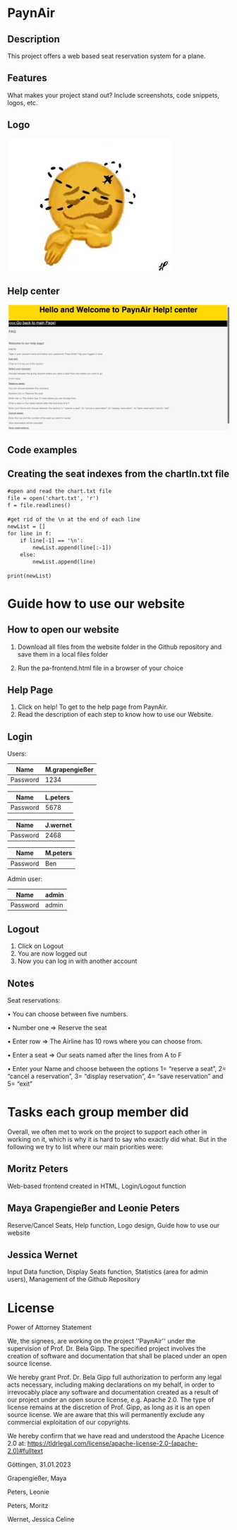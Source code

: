 # PaynAir
## Description
This project offers a web based seat reservation system for a plane.
## Features
What makes your project stand out? Include screenshots, code snippets, logos, etc.

## Logo
![Logo](https://github.com/JessicaW22/PaynAir/blob/main/project/screenshots/Logo.jpeg)

## Help center
![Help Center](https://github.com/JessicaW22/PaynAir/blob/main/project/screenshots/PaynAir%20Help%20Center.jpeg)

## Code examples
## Creating the seat indexes from the chartIn.txt file
``` 
#open and read the chart.txt file
file = open('chart.txt', 'r')
f = file.readlines()

#get rid of the \n at the end of each line
newList = []
for line in f:
    if line[-1] == '\n':
        newList.append(line[:-1])
    else:
        newList.append(line)
    
print(newList)
```

# Guide how to use our website
## How to open our website
1. Download all files from the website folder in the Github repository and save them in a local files folder

2. Run the pa-frontend.html file in a browser of your choice

## Help Page
1. Click on help! To get to the help page from PaynAir.
2. Read the description of each step to know how to use our Website.

## Login
Users:

|   Name   | M.grapengießer |
| -------- | -------------  |
| Password |      1234      |

|   Name   |   L.peters     |
| -------- | -------------  |
| Password |      5678      |

|   Name   |    J.wernet    |
| -------- | -------------  |
| Password |      2468      |

|   Name   |    M.peters    |
| -------- | -------------  |
| Password |      Ben       |

Admin user:

|   Name   |      admin     |
| -------- | -------------  |
| Password |      admin     |

## Logout
1. Click on Logout
2. You are now logged out
3. Now you can log in with another account

## Notes
Seat reservations:

• You can choose between five numbers.

• Number one => Reserve the seat 

• Enter row => The Airline has 10 rows where you can choose from. 

• Enter a seat => Our seats named after the lines from A to F 

• Enter your Name and choose between the options 1= “reserve a seat”, 2= “cancel a
reservation”, 3= “display reservation”, 4= “save reservation” and 5= “exit"

# Tasks each group member did
Overall, we often met to work on the project to support each other in working on it, which is why it is hard to say who exactly did what. But in the following we try to list where our main priorities were:

## Moritz Peters
Web-based frontend created in HTML, Login/Logout function

## Maya Grapengießer and Leonie Peters
Reserve/Cancel Seats, Help function, Logo design, Guide how to use our website

## Jessica Wernet
Input Data function, Display Seats function, Statistics (area for admin users), Management of the Github Repository

# License
Power of Attorney Statement

We, the signees, are working on the project ''PaynAir'' under the supervision of Prof. Dr. Bela Gipp. The specified project involves the creation of software and documentation that shall be placed under an open source license.

We hereby grant Prof. Dr. Bela Gipp full authorization to perform any legal acts necessary, including making declarations on my behalf, in order to irrevocably place any software and documentation created as a result of our project under an open source license, e.g. Apache 2.0. The type of license remains at the discretion of Prof. Gipp, as long as it is an open source license. We are aware that this will permanently exclude any commercial exploitation of our copyrights.

We hereby confirm that we have read and understood the Apache Licence 2.0 at: https://tldrlegal.com/license/apache-license-2.0-(apache-2.0)#fulltext

Göttingen, 31.01.2023

Grapengießer, Maya

Peters, Leonie

Peters, Moritz

Wernet, Jessica Celine
